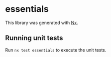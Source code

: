# essentials

This library was generated with [Nx](https://nx.dev).

## Running unit tests

Run `nx test essentials` to execute the unit tests.
